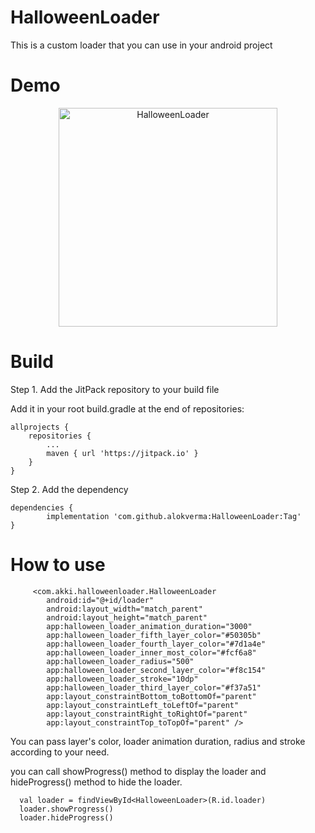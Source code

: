 # HalloweenLoader
This is a custom loader that you can use in your android project

 # Demo 
  <p align="center">
  <img src="https://user-images.githubusercontent.com/7018540/99365949-efbdaa00-28dd-11eb-9a24-c7e99af26dc1.gif" width="350" title="HalloweenLoader">
  </p>

# Build

Step 1. Add the JitPack repository to your build file

Add it in your root build.gradle at the end of repositories:

	allprojects {
		repositories {
			...
			maven { url 'https://jitpack.io' }
		}
	}
  
  Step 2. Add the dependency
  
	dependencies {
	        implementation 'com.github.alokverma:HalloweenLoader:Tag'
	}
  
   # How to use
  
         <com.akki.halloweenloader.HalloweenLoader
            android:id="@+id/loader"
            android:layout_width="match_parent"
            android:layout_height="match_parent"
            app:halloween_loader_animation_duration="3000"
            app:halloween_loader_fifth_layer_color="#50305b"
            app:halloween_loader_fourth_layer_color="#7d1a4e"
            app:halloween_loader_inner_most_color="#fcf6a8"
            app:halloween_loader_radius="500"
            app:halloween_loader_second_layer_color="#f8c154"
            app:halloween_loader_stroke="10dp"
            app:halloween_loader_third_layer_color="#f37a51"
            app:layout_constraintBottom_toBottomOf="parent"
            app:layout_constraintLeft_toLeftOf="parent"
            app:layout_constraintRight_toRightOf="parent"
            app:layout_constraintTop_toTopOf="parent" />

You can pass layer's color, loader animation duration, radius and stroke according to your need.

you can call showProgress() method to display the loader and hideProgress() method to hide the loader.
	
	  val loader = findViewById<HalloweenLoader>(R.id.loader)
	  loader.showProgress()
	  loader.hideProgress()
	  
  

